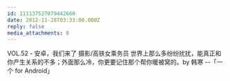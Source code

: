 ```yaml
---
id: 111137527879442660
date: 2012-11-28T03:33:00.000Z
reply: false
media_attachments: 0
---
```


VOL.52 - 安卓，我们来了 摄影/高铁女乘务员 世界上那么多纷纷扰扰，能真正和你产生关系的不多；外面那么冷，你更要记住那个帮你暖被窝的。by 韩寒 --「一个 for Android」​​​​

